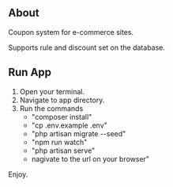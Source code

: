 ## About

Coupon system for e-commerce sites.

Supports rule and discount set on the database.
## Run App
1. Open your terminal.
2. Navigate to app directory.
3. Run the commands
   -  "composer install"
   -  "cp .env.example .env"
   -  "php artisan migrate --seed"
   -  "npm run watch"
   -  "php artisan serve"
   -  nagivate to the url on your browser"


Enjoy.


